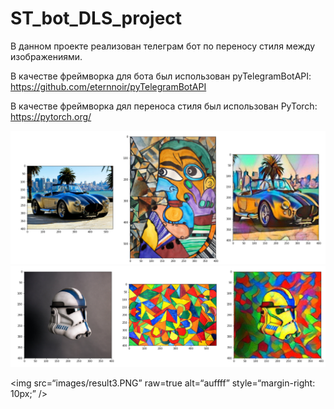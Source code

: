 # ST_bot_DLS_project
В данном проекте реализован телеграм бот по переносу стиля между изображениями.

В качестве фреймворка для бота был использован pyTelegramBotAPI: https://github.com/eternnoir/pyTelegramBotAPI

В качестве фреймворка дял переноса стиля был использован PyTorch: https://pytorch.org/

<img src="./images/result4.PNG">

<img src="./images/result5.PNG">

<img
src=“images/result3.PNG”
raw=true
alt=“auffff”
style=“margin-right: 10px;”
/>
